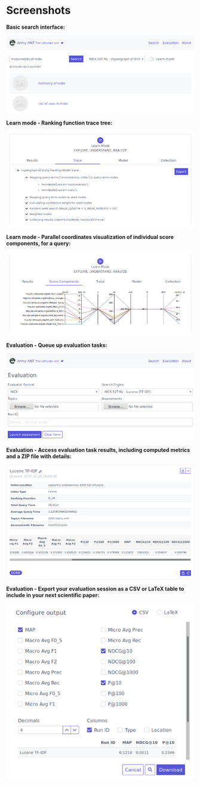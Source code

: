 # Screenshots

**Basic search interface:**

![](resources/screenshots/01-search.png)


**Learn mode - Ranking function trace tree:**

![](resources/screenshots/03-learn_mode-trace.png)


**Learn mode - Parallel coordinates visualization of individual score components, for a query:**

![](resources/screenshots/05-learn_mode-score_components.png)


**Evaluation - Queue up evaluation tasks:**

![](resources/screenshots/08-evaluation-form.png)


**Evaluation - Access evaluation task results, including computed metrics and a ZIP file with details:**

![](resources/screenshots/09-evaluation-task.png)


**Evaluation - Export your evaluation session as a CSV or LaTeX table to include in your next scientific paper:**

![](resources/screenshots/10-evaluation-export.png)